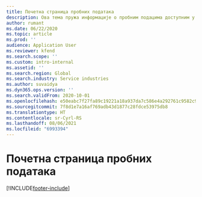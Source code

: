 ```yaml
---
title: Почетна страница пробних података
description: Ова тема пружа информације о пробним подацима доступним у услузи Dynamics 365 Project operations.
author: rumant
ms.date: 06/22/2020
ms.topic: article
ms.prod: ''
audience: Application User
ms.reviewer: kfend
ms.search.scope: ''
ms.custom: intro-internal
ms.assetid: ''
ms.search.region: Global
ms.search.industry: Service industries
ms.author: suvaidya
ms.dyn365.ops.version: ''
ms.search.validFrom: 2020-10-01
ms.openlocfilehash: e50eabc7f27fa89c19221a18a937da7c586e4a292761c9582c92b6b5fd494ac4
ms.sourcegitcommit: 7f8d1e7a16af769adb43d1877c28fdce53975db8
ms.translationtype: HT
ms.contentlocale: sr-Cyrl-RS
ms.lasthandoff: 08/06/2021
ms.locfileid: "6993394"
---
```

# <a name="sample-data-home-page"></a>Почетна страница пробних података


[!INCLUDE[footer-include](../includes/footer-banner.md)]